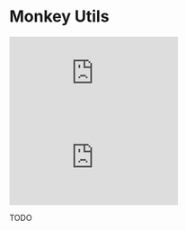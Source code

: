 # Monkey Utils

[![Version](https://flat.badgen.net/runkit/iFelix18/version/iFelix18/Userscripts/master/lib/utils/utils.min.js)](#monkey-utils)
[![Size](https://flat.badgen.net/badgesize/normal/iFelix18/Userscripts/master/lib/utils/utils.min.js?style=flat-square)](#monkey-utils)

TODO

